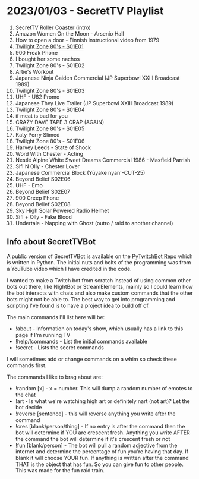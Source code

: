 # 2023/01/03 - SecretTV Playlist

1. SecretTV Roller Coaster (intro)
2. Amazon Women On the Moon - Arsenio Hall 
3. How to open a door - Finnish instructional video from 1979 
4. [Twilight Zone 80's - S01E01](https://en.wikipedia.org/wiki/List_of_The_Twilight_Zone_(1985_TV_series)_episodes#Season_1_(1985%E2%80%9386))
5. 900 Freak Phone 
6. I bought her some nachos
7. Twilight Zone 80's - S01E02
8. Artie's Workout
9. Japanese Ninja Gaiden Commercial (JP Superbowl XXIII Broadcast 1989)
10. Twilight Zone 80's - S01E03
11. UHF - U62 Promo
12. Japanese They Live Trailer (JP Superbowl XXIII Broadcast 1989)
13. Twilight Zone 80's - S01E04
14. if meat is bad for you
15. CRAZY DAVE TAPE 3 CRAP (AGAIN)
16. Twilight Zone 80's - S01E05
17. Katy Perry Slimed
18. Twilight Zone 80's - S01E06
19. Harvey Leeds - State of Shock
20. Word With Chester - Acting
21. Nestlé Alpine White Sweet Dreams Commercial 1986 - Maxfield Parrish
22. Sifl N Olly - Chester Lover
23. Japanese Commercial Block (Yūyake nyan'-CUT-25)
24. Beyond Belief S02E06
25. UHF - Emo
26. Beyond Belief S02E07
27. 900 Creep Phone
28. Beyond Belief S02E08
29. Sky High Solar Powered Radio Helmet
30. Sifl + Olly - Fake Blood
31. Undertale - Napping with Ghost (outro / raid to another channel)


## Info about SecretTVBot

A public version of SecretTVBot is available on the [PyTwitchBot Repo](https://github.com/awbored/PyTwitchBot) which is written in Python.  The initial nuts and bolts of the programming was from a YouTube video which I have credited in the code.

I wanted to make a Twitch bot from scratch instead of using common other bots out there, like NightBot or StreamElements, mainly so I could learn how the bot interacts with chats and also make custom commands that the other bots might not be able to.  The best way to get into programming and scripting I've found is to have a project idea to build off of.

The main commands I'll list here will be:

 - !about - Information on today's show, which usually has a link to this page if I'm running TV
 - !help/!commands - List the initial commands available
 - !secret - Lists the secret commands

I will sometimes add or change commands on a whim so check these commands first.

The commands I like to brag about are:

 - !random [x] - x = number.  This will dump a random number of emotes to the chat
 - !art - Is what we're watching high art or definitely nart (not art)?  Let the bot decide
 - !reverse [sentence] - this will reverse anything you write after the command
 - !cres [blank/person/thing] - If no entry is after the command then the bot will determine if YOU are crescent fresh.  Anything you write AFTER the command the bot will determine if it's crescent fresh or not
 - !fun [blank/person] - The bot will pull a random adjective from the internet and determine the percentage of fun you're having that day.  If blank it will choose YOUR fun.  If anything is written after the command THAT is the object that has fun.  So you can give fun to other people.  This was made for the fun raid train.
